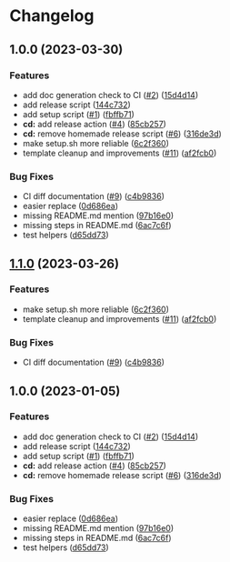 # Changelog

## 1.0.0 (2023-03-30)


### Features

* add doc generation check to CI ([#2](https://github.com/andergrim/flipper.nvim/issues/2)) ([15d4d14](https://github.com/andergrim/flipper.nvim/commit/15d4d1462f0bf99349ddd626d8f1a4b1b95f8a14))
* add release script ([144c732](https://github.com/andergrim/flipper.nvim/commit/144c732b598c01c52f81d89f085ff5a5aefe1a1f))
* add setup script ([#1](https://github.com/andergrim/flipper.nvim/issues/1)) ([fbffb71](https://github.com/andergrim/flipper.nvim/commit/fbffb71deea4fafb4e76c5901fa263b155ab8e94))
* **cd:** add release action ([#4](https://github.com/andergrim/flipper.nvim/issues/4)) ([85cb257](https://github.com/andergrim/flipper.nvim/commit/85cb257bfe0c2770364541044cfc478cecf58a2a))
* **cd:** remove homemade release script ([#6](https://github.com/andergrim/flipper.nvim/issues/6)) ([316de3d](https://github.com/andergrim/flipper.nvim/commit/316de3d10be0f704bdfecde3d889efe9c2e57570))
* make setup.sh more reliable ([6c2f360](https://github.com/andergrim/flipper.nvim/commit/6c2f360be9acd1c747f9cce112c6a0205e76532c))
* template cleanup and improvements ([#11](https://github.com/andergrim/flipper.nvim/issues/11)) ([af2fcb0](https://github.com/andergrim/flipper.nvim/commit/af2fcb0ffcac54eb9e4092bb860c22e29d2579dc))


### Bug Fixes

* CI diff documentation ([#9](https://github.com/andergrim/flipper.nvim/issues/9)) ([c4b9836](https://github.com/andergrim/flipper.nvim/commit/c4b98367f82a6fe47d7268ac7a3887643831eac8))
* easier replace ([0d686ea](https://github.com/andergrim/flipper.nvim/commit/0d686eab4a45c4437bfaa3fdf8365de305587dff))
* missing README.md mention ([97b16e0](https://github.com/andergrim/flipper.nvim/commit/97b16e028283cc7a47421da518cd51c3db206427))
* missing steps in README.md ([6ac7c6f](https://github.com/andergrim/flipper.nvim/commit/6ac7c6fab61fd9af968ad476161b06406692ca87))
* test helpers ([d65dd73](https://github.com/andergrim/flipper.nvim/commit/d65dd73119ec466bdd99d9833f27c4f6a936fe1e))

## [1.1.0](https://github.com/shortcuts/neovim-plugin-boilerplate/compare/v1.0.0...v1.1.0) (2023-03-26)


### Features

* make setup.sh more reliable ([6c2f360](https://github.com/shortcuts/neovim-plugin-boilerplate/commit/6c2f360be9acd1c747f9cce112c6a0205e76532c))
* template cleanup and improvements ([#11](https://github.com/shortcuts/neovim-plugin-boilerplate/issues/11)) ([af2fcb0](https://github.com/shortcuts/neovim-plugin-boilerplate/commit/af2fcb0ffcac54eb9e4092bb860c22e29d2579dc))


### Bug Fixes

* CI diff documentation ([#9](https://github.com/shortcuts/neovim-plugin-boilerplate/issues/9)) ([c4b9836](https://github.com/shortcuts/neovim-plugin-boilerplate/commit/c4b98367f82a6fe47d7268ac7a3887643831eac8))

## 1.0.0 (2023-01-05)


### Features

* add doc generation check to CI ([#2](https://github.com/shortcuts/neovim-plugin-boilerplate/issues/2)) ([15d4d14](https://github.com/shortcuts/neovim-plugin-boilerplate/commit/15d4d1462f0bf99349ddd626d8f1a4b1b95f8a14))
* add release script ([144c732](https://github.com/shortcuts/neovim-plugin-boilerplate/commit/144c732b598c01c52f81d89f085ff5a5aefe1a1f))
* add setup script ([#1](https://github.com/shortcuts/neovim-plugin-boilerplate/issues/1)) ([fbffb71](https://github.com/shortcuts/neovim-plugin-boilerplate/commit/fbffb71deea4fafb4e76c5901fa263b155ab8e94))
* **cd:** add release action ([#4](https://github.com/shortcuts/neovim-plugin-boilerplate/issues/4)) ([85cb257](https://github.com/shortcuts/neovim-plugin-boilerplate/commit/85cb257bfe0c2770364541044cfc478cecf58a2a))
* **cd:** remove homemade release script ([#6](https://github.com/shortcuts/neovim-plugin-boilerplate/issues/6)) ([316de3d](https://github.com/shortcuts/neovim-plugin-boilerplate/commit/316de3d10be0f704bdfecde3d889efe9c2e57570))


### Bug Fixes

* easier replace ([0d686ea](https://github.com/shortcuts/neovim-plugin-boilerplate/commit/0d686eab4a45c4437bfaa3fdf8365de305587dff))
* missing README.md mention ([97b16e0](https://github.com/shortcuts/neovim-plugin-boilerplate/commit/97b16e028283cc7a47421da518cd51c3db206427))
* missing steps in README.md ([6ac7c6f](https://github.com/shortcuts/neovim-plugin-boilerplate/commit/6ac7c6fab61fd9af968ad476161b06406692ca87))
* test helpers ([d65dd73](https://github.com/shortcuts/neovim-plugin-boilerplate/commit/d65dd73119ec466bdd99d9833f27c4f6a936fe1e))
